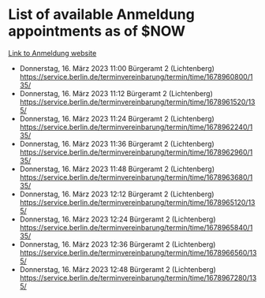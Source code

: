 # List of available Anmeldung appointments as of $NOW
[Link to Anmeldung website](https://service.berlin.de/terminvereinbarung/termin/tag.php?termin=1&anliegen[]=120686&dienstleisterlist=122210,122217,327316,122219,327312,122227,327314,122231,327346,122243,327348,122254,122252,329742,122260,329745,122262,329748,122271,327278,122273,327274,122277,327276,330436,122280,327294,122282,327290,122284,327292,122291,327270,122285,327266,122286,327264,122296,327268,150230,329760,122297,327286,122294,327284,122312,329763,122314,329775,122304,327330,122311,327334,122309,327332,317869,122281,327352,122279,329772,122283,122276,327324,122274,327326,122267,329766,122246,327318,122251,327320,122257,327322,122208,327298,122226,327300&herkunft=http%3A%2F%2Fservice.berlin.de%2Fdienstleistung%2F120686%2F)
- Donnerstag, 16. März 2023 11:00 Bürgeramt 2 (Lichtenberg) https://service.berlin.de/terminvereinbarung/termin/time/1678960800/135/
- Donnerstag, 16. März 2023 11:12 Bürgeramt 2 (Lichtenberg) https://service.berlin.de/terminvereinbarung/termin/time/1678961520/135/
- Donnerstag, 16. März 2023 11:24 Bürgeramt 2 (Lichtenberg) https://service.berlin.de/terminvereinbarung/termin/time/1678962240/135/
- Donnerstag, 16. März 2023 11:36 Bürgeramt 2 (Lichtenberg) https://service.berlin.de/terminvereinbarung/termin/time/1678962960/135/
- Donnerstag, 16. März 2023 11:48 Bürgeramt 2 (Lichtenberg) https://service.berlin.de/terminvereinbarung/termin/time/1678963680/135/
- Donnerstag, 16. März 2023 12:12 Bürgeramt 2 (Lichtenberg) https://service.berlin.de/terminvereinbarung/termin/time/1678965120/135/
- Donnerstag, 16. März 2023 12:24 Bürgeramt 2 (Lichtenberg) https://service.berlin.de/terminvereinbarung/termin/time/1678965840/135/
- Donnerstag, 16. März 2023 12:36 Bürgeramt 2 (Lichtenberg) https://service.berlin.de/terminvereinbarung/termin/time/1678966560/135/
- Donnerstag, 16. März 2023 12:48 Bürgeramt 2 (Lichtenberg) https://service.berlin.de/terminvereinbarung/termin/time/1678967280/135/
